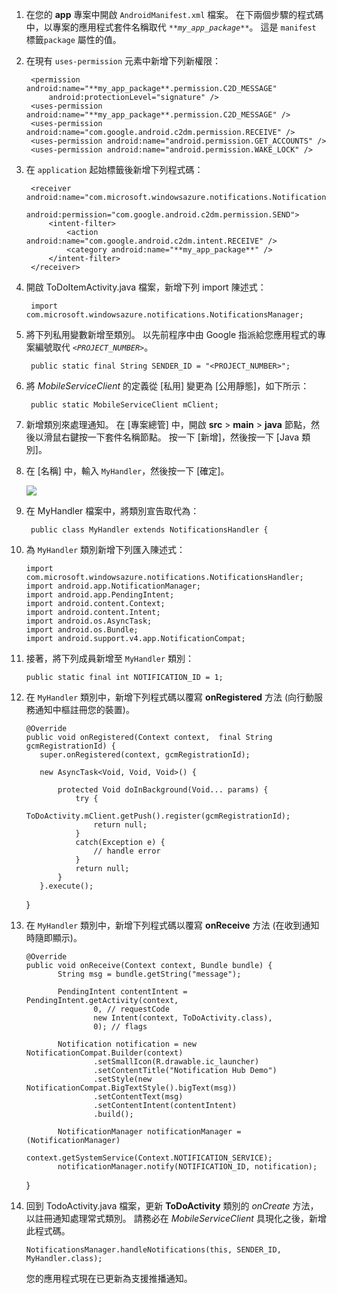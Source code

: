 1. 在您的 **app** 專案中開啟 `AndroidManifest.xml` 檔案。 在下兩個步驟的程式碼中，以專案的應用程式套件名稱取代 *`**my_app_package**`*。 這是 `manifest` 標籤`package` 屬性的值。
2. 在現有 `uses-permission` 元素中新增下列新權限：

        <permission android:name="**my_app_package**.permission.C2D_MESSAGE"
            android:protectionLevel="signature" />
        <uses-permission android:name="**my_app_package**.permission.C2D_MESSAGE" />
        <uses-permission android:name="com.google.android.c2dm.permission.RECEIVE" />
        <uses-permission android:name="android.permission.GET_ACCOUNTS" />
        <uses-permission android:name="android.permission.WAKE_LOCK" />
3. 在 `application` 起始標籤後新增下列程式碼：

        <receiver android:name="com.microsoft.windowsazure.notifications.NotificationsBroadcastReceiver"
                                         android:permission="com.google.android.c2dm.permission.SEND">
            <intent-filter>
                <action android:name="com.google.android.c2dm.intent.RECEIVE" />
                <category android:name="**my_app_package**" />
            </intent-filter>
        </receiver>
4. 開啟 ToDoItemActivity.java 檔案，新增下列 import 陳述式：

        import com.microsoft.windowsazure.notifications.NotificationsManager;
5. 將下列私用變數新增至類別。 以先前程序中由 Google 指派給您應用程式的專案編號取代 *`<PROJECT_NUMBER>`*。

        public static final String SENDER_ID = "<PROJECT_NUMBER>";
6. 將 *MobileServiceClient* 的定義從 [私用] 變更為 [公用靜態]，如下所示：

        public static MobileServiceClient mClient;
7. 新增類別來處理通知。 在 [專案總管] 中，開啟 **src** > **main** > **java** 節點，然後以滑鼠右鍵按一下套件名稱節點。 按一下 [新增]，然後按一下 [Java 類別]。
8. 在 [名稱] 中，輸入 `MyHandler`，然後按一下 [確定]。

    ![](./media/app-service-mobile-android-configure-push/android-studio-create-class.png)

9. 在 MyHandler 檔案中，將類別宣告取代為：

        public class MyHandler extends NotificationsHandler {
10. 為 `MyHandler` 類別新增下列匯入陳述式：

        import com.microsoft.windowsazure.notifications.NotificationsHandler;
        import android.app.NotificationManager;
        import android.app.PendingIntent;
        import android.content.Context;
        import android.content.Intent;
        import android.os.AsyncTask;
        import android.os.Bundle;
        import android.support.v4.app.NotificationCompat;
11. 接著，將下列成員新增至 `MyHandler` 類別：

        public static final int NOTIFICATION_ID = 1;
12. 在 `MyHandler` 類別中，新增下列程式碼以覆寫 **onRegistered** 方法 (向行動服務通知中樞註冊您的裝置)。

        @Override
        public void onRegistered(Context context,  final String gcmRegistrationId) {
           super.onRegistered(context, gcmRegistrationId);

           new AsyncTask<Void, Void, Void>() {

               protected Void doInBackground(Void... params) {
                   try {
                       ToDoActivity.mClient.getPush().register(gcmRegistrationId);
                       return null;
                   }
                   catch(Exception e) {
                       // handle error                
                   }
                   return null;              
               }
           }.execute();
       }
13. 在 `MyHandler` 類別中，新增下列程式碼以覆寫 **onReceive** 方法 (在收到通知時隨即顯示)。

        @Override
        public void onReceive(Context context, Bundle bundle) {
               String msg = bundle.getString("message");

               PendingIntent contentIntent = PendingIntent.getActivity(context,
                       0, // requestCode
                       new Intent(context, ToDoActivity.class),
                       0); // flags

               Notification notification = new NotificationCompat.Builder(context)
                       .setSmallIcon(R.drawable.ic_launcher)
                       .setContentTitle("Notification Hub Demo")
                       .setStyle(new NotificationCompat.BigTextStyle().bigText(msg))
                       .setContentText(msg)
                       .setContentIntent(contentIntent)
                       .build();

               NotificationManager notificationManager = (NotificationManager)
                       context.getSystemService(Context.NOTIFICATION_SERVICE);
               notificationManager.notify(NOTIFICATION_ID, notification);
       }
14. 回到 TodoActivity.java 檔案，更新 **ToDoActivity** 類別的 *onCreate* 方法，以註冊通知處理常式類別。 請務必在 *MobileServiceClient* 具現化之後，新增此程式碼。

        NotificationsManager.handleNotifications(this, SENDER_ID, MyHandler.class);

    您的應用程式現在已更新為支援推播通知。
